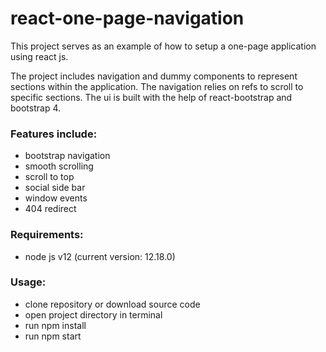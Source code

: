# react-one-page-navigation

This project serves as an example of how to setup a one-page application using react js.

The project includes navigation and dummy components to represent sections within the application. The navigation relies on refs to scroll to specific sections. The ui is built with the help of react-bootstrap and bootstrap 4.

### Features include:

- bootstrap navigation
- smooth scrolling
- scroll to top
- social side bar
- window events
- 404 redirect

### Requirements:

- node js v12 (current version: 12.18.0)

### Usage:

- clone repository or download source code
- open project directory in terminal
- run npm install
- run npm start
